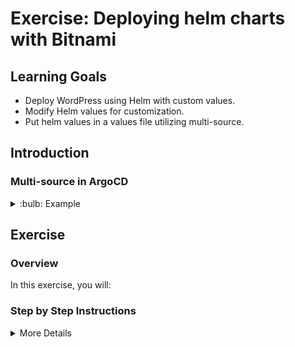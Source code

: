 # Exercise: Deploying helm charts with Bitnami

## Learning Goals

- Deploy WordPress using Helm with custom values.
- Modify Helm values for customization.
- Put helm values in a values file utilizing multi-source.

## Introduction

### Multi-source in ArgoCD

<details>
<summary>:bulb: Example</summary>

```yaml

# Reference to the project name.
project: default

# Define the destination cluster for this application.
destination:
  # The namespace the application should be deployed to.
  namespace: student-X
  # Specify the name of the destination cluster, either name or server url.
  name: in-cluster

# Define the synchronization policy for the Application.
syncPolicy:
  automated: {}

# Define where the application will fetch its source from.
sources:
  # Specify the repository URL for the Helm chart.
  - repoURL: 'https://charts.bitnami.com/bitnami'
    # Specify the target revision of the helm repository.
    targetRevision: 18.0.8
    # Specify the name of the Helm chart as "wordpress".
    chart: wordpress
    helm:
      # Reference the values file for the Helm chart in another repository.
      valueFiles:
        # Include a values file from a location specified by a variable "$values".
        - $values/wordpress/values.yaml

    # Specify the second source; URL for the Git repository.
  - repoURL: 'https://github.com/<YOUR GIT REPO>/argocd-katas'
    # Specify the branch of the Git repository.
    targetRevision: main
    # name this source "values" for reference in the above source.
    ref: values

```
</details>

## Exercise

### Overview

In this exercise, you will:


### Step by Step Instructions

<details>
<summary>More Details</summary>

### Tasks

**Deploying WordPress with Bitnami Helm**
- Look into the repository site to see that a repository called `bitnami` with the URL `https://charts.bitnami.com/bitnami` is there.
- Click on `Applications` in the navigation bar.
- Click on `New App` to create a new application.
- Fill in the following details:
  - **Application Name**: <your name>-quotes-flask
  - **Project Name**: `default`
  - **Sync Policy**: `Automatic`
  - **Repository Type**: `Helm`
  - **Repository URL**: https://charts.bitnami.com/bitnami (or select from the dropdown)
  - **Chart**: `wordpress`
  - **Version**: `18.0.8`
  - **Cluster**: `in-cluster` or `https://kubernetes.default.svc`
  - **Namespace**: <your namespace>

Under the helm parameters, you can see that there are a lot of parameters that can be customized. We will be customizing one of them.

- Find `service.type` and change it to `NodePort`.
- Click on `Create`.

- Click on the application to see the details.
- Find the nodeport by clicking on the `studentx-wordpress` service.
- Access the WordPress site by going to `http://<node-ip>:<nodeport>`. You can find the external node IP by running `kubectl get nodes -o wide`.

**Customizing the WordPress deployment with a values file**
We will change the values of the WordPress deployment by using a values file. This is useful when you want to keep your values in a separate file and not in the ArgoCD UI.

- Save the current application manifest to your repository by clicking `App details` and then `Manifest`. It should be saved in the `wordpress` directory.
- Look at the `values.yaml` file in the `wordpress` directory. You can see that the `service.type` is set to `NodePort`.
- Change your manifest to use the `values.yaml` file by changing `spec.source` to `spec.sources` like the following:

``` yaml
apiVersion: argoproj.io/v1alpha1
kind: Application
metadata:
  name: student<PREFIX>-wordpress
  finalizers:
    - resources-finalizer.argocd.argoproj.io
  namespace: argocd
spec:
  project: default
  destination:
    name: ''
    namespace: student-0
    server: 'https://kubernetes.default.svc'
  sources:
  - repoURL: 'https://charts.bitnami.com/bitnami'
    targetRevision: 18.0.8
    helm:
      valueFiles:
        - $values/wordpress/values.yaml
    chart: wordpress
  - repoURL: 'https://github.com/<YOUR GIT REPO>/argocd-katas'
    targetRevision: main
    ref: values
```

- Click save.

> :bulb: it might be so that the Argo UI breaks when you click save. This is because the multi source feature is still in beta. If this happens, you can just refresh the page and it should be fine.

- Try to change something in the `values.yaml` file, push it up, and see that the application is synced automatically. If you lack inspiration, you can change the `service.type` to `ClusterIP` and see that the service is now a ClusterIP service.



</details>

